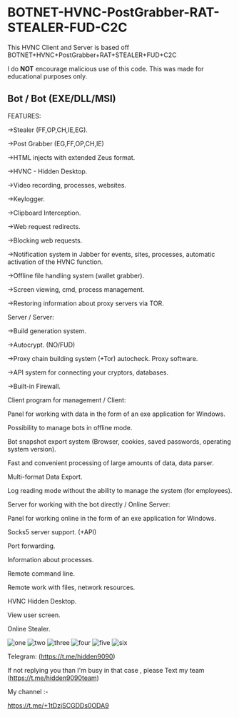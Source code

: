 # BOTNET-HVNC-PostGrabber-RAT-STEALER-FUD-C2C 
This HVNC Client and Server is based off  BOTNET+HVNC+PostGrabber+RAT+STEALER+FUD+C2C  
 
I do **NOT** encourage malicious use of this code. This was made for educational purposes only. 
   
   
          
  
Bot / Bot (EXE/DLL/MSI) 
-----------------------------------------------------------------------------------------------
FEATURES:

->Stealer (FF,OP,CH,IE,EG).

->Post Grabber (EG,FF,OP,CH,IE)

->HTML injects with extended Zeus format.   

->HVNC - Hidden Desktop.

->Video recording, processes, websites.

->Keylogger.

->Clipboard Interception.

->Web request redirects.

->Blocking web requests.

->Notification system in Jabber for events, sites, processes, automatic activation of the HVNC function.

->Offline file handling system (wallet grabber).

->Screen viewing, cmd, process management.

->Restoring information about proxy servers via TOR.

 


 

Server / Server:

 

->Build generation system.

->Autocrypt. (NO/FUD)

->Proxy chain building system (+Tor) autocheck. Proxy software.

->API system for connecting your cryptors, databases.

->Built-in Firewall.


Client program for management / Client:   

 

Panel for working with data in the form of an exe application for Windows.

Possibility to manage bots in offline mode.

Bot snapshot export system (Browser, cookies, saved passwords, operating system version).

Fast and convenient processing of large amounts of data, data parser.

Multi-format Data Export.

Log reading mode without the ability to manage the system (for employees).  

 



 

Server for working with the bot directly / Online Server:

 

Panel for working online in the form of an exe application for Windows.

Socks5 server support. (+API)
 
Port forwarding.

Information about processes.

Remote command line.

Remote work with files, network resources.

HVNC Hidden Desktop.

View user screen.

Online Stealer.

![one](https://files.catbox.moe/78p9le.jpg) 
![two](https://files.catbox.moe/wkmpco.jpg)
![three](https://files.catbox.moe/euq7mt.jpg) 
![four](https://files.catbox.moe/u8mkv0.jpg)
![five](https://files.catbox.moe/qlp8gm.jpg) 
![six](https://files.catbox.moe/zc7u3c.jpg)





Telegram: (https://t.me/hidden9090)


If not replying you than I'm busy in that case , please Text my team (https://t.me/hidden9090team)


My channel :-

https://t.me/+1tDzjSCGDDs0ODA9
